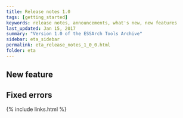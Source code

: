 ```yaml
---
title: Release notes 1.0
tags: [getting_started]
keywords: release notes, announcements, what's new, new features
last_updated: Jan 15, 2017
summary: "Version 1.0 of the ESSArch Tools Archive"
sidebar: eta_sidebar
permalink: eta_release_notes_1_0_0.html
folder: eta
---
```


## New feature

## Fixed errors

{% include links.html %}
